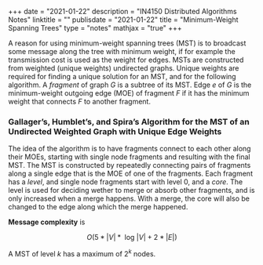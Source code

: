 +++
date = "2021-01-22"
description = "IN4150 Distributed Algorithms Notes"
linktitle = ""
publisdate = "2021-01-22"
title = "Minimum-Weight Spanning Trees"
type = "notes"
mathjax = "true"
+++

A reason for using minimum-weight spanning trees (MST) is to broadcast some message along the tree with minimum weight, if for example the transmission cost is used as the weight for edges. MSTs are constructed from weighted (unique weights) undirected graphs. Unique weights are required for finding a unique solution for an MST, and for the following algorithm. A _fragment_ of graph $G$ is a subtree of its MST. Edge $e$ of $G$ is the minimum-weight outgoing edge (MOE) of fragment $F$ if it has the minimum weight that connects $F$ to another fragment.

### Gallager’s, Humblet’s, and Spira’s Algorithm for the MST of an Undirected Weighted Graph with Unique Edge Weights

The idea of the algorithm is to have fragments connect to each other along their MOEs, starting with single node fragments and resulting with the final MST. The MST is constructed by repeatedly connecting pairs of fragments along a single edge that is the MOE of one of the fragments. Each fragment has a _level_, and single node fragments start with level 0, and a _core_. The level is used for deciding wether to merge or absorb other fragments, and is only increased when a merge happens. With a merge, the core will also be changed to the edge along which the merge happened.

**Message complexity** is

$$O(5*|V|* \text{ log }|V|+2*|E|)$$

A MST of level $k$ has a maximum of $2^k$ nodes.
